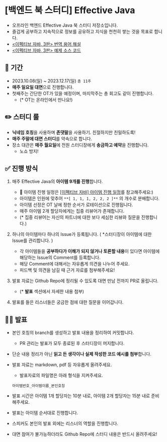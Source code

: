 # [백엔드 북 스터디] Effective Java
- 오프라인 백엔드 Effective Java 북 스터디 저장소입니다.
- 즐겁게 공부하고 지속적으로 정보를 공유하고 지식을 천천히 쌓는 것을 목표로 합니다.
- [<이펙티브 자바, 3판> 번역 용어 해설](https://docs.google.com/document/d/1Nw-_FJKre9x7Uy6DZ0NuAFyYUCjBPCpINxqrP0JFuXk/edit)
- [<이펙티브 자바, 3판> 예제 소스 코드](https://github.com/WegraLee/effective-java-3e-source-code/tree/master/src/effectivejava)


## 📆 기간
- 2023.10.08(일) ~ 2023.12.17(일) `총 11주`
- **매주 일요일 대면**으로 진행합니다.
- 첫째주는 간단한 OT가 있을 예정이며, 마지막주는 총 회고도 같이 진행합니다.
  - (* OT는 온라인에서 만나요!)
    

## ✏️ 스터디 룰
- **닉네임 호칭**을 사용하며 **존댓말**을 사용하기. 친절하지만 친밀하도록!    
- **매주 주말에 대면 스터디**를 약속으로 합니다.
- 장소 대관은 **매주 월요일**에 전원 스터디장에게 **송금하고 예약**을 진행합니다.
  - 노쇼 방지!
    

## ✅ 진행 방식
1. 매주 Effective Java의 **아이템 9개를 진행**합니다.
    - 📃 아이템 진행 일정은 [[이펙티브 자바] 아이템 진행 일정](https://www.notion.so/yooa/268a1ede69c8498aa7dc489e174716e3?pvs=4)를 참고해주세요:)
    - 아이템은 인원에 맞추어 `**[ 1, 1, 1, 2, 2, 2 ]**` 의 개수로 분배합니다.
    - 아이템 선정은 OT 날에 정한 순서가 로테이션으로 진행됩니다.
    - 매주 아이템 2개 할당자에게는 집중 리뷰어가 존재합니다.
    - (* 집중 리뷰어는 자신의 파트너에 대한 보다 세심한 리뷰와 질문을 진행합니다.)
        
2. 하나의 아이템마다 하나의 Issue가 등록됩니다. ( *스터디장이 아이템에 대한 Issue를 관리합니다. )
    - 각 아이템들을 **공부하다가 이해가 되지 않거나 토론할 내용**이 있다면 아이템에 해당하는 Issue의 Comment를 등록합니다.
    - 해당 Comment에 대해서는 자유롭게 의견을 나누어 주세요.
    - 피드백 및 의견을 남길 때 근거 자료를 첨부해주세요!
3. 발표 자료는 Github Repo에 정리될 수 있도록 대면 만남 전까지 PR로 올립니다.
    - (* **발표** 섹션에서 자세한 내용 첨부)   
4. 발표를 들은 리스너들은 궁금한 점에 대한 질문을 이어갑니다.


## 🙋🏻 발표
- 본인 호칭의 branch를 생성하고 발표 내용을 정리하여 커밋합니다.
    - PR 관리는 발표가 모두 종료된 후 스터디장이 머지합니다.
- 단순 내용 정리가 아닌 **읽고 든 생각이나 실제 작성한 코드 예시를 첨부**합니다.
- 발표 자료는 markdown, pdf 등 자유롭게 올려주세요.
    - 발표자료의 파일명은 아래 형식을 지켜주세요.
    
    ```
    아이템번호_아이템이름_본인호칭
    ```
    
- 발표 시간은 아이템 1개 할당자는 10분 내로, 아이템 2개 할당자는 15분 내로 준비해주세요.
- 발표는 아이템 순서대로 진행합니다.
- 스피커도 본인의 발표 외에는 리스너의 역할을 진행합니다.
- 대면 참여가 불가능하더라도 Github Repo에 스터디 내용은 반드시 올려주세요!

